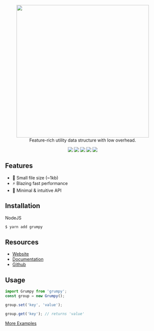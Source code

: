 <p align="center">
    <img src="https://grumpy.js.org/img/grumpy-npm.svg" width="430">
    <br>Feature-rich utility data structure with low overhead.
</p>
<p align="center">
    <img src="https://grumpy-data.glitch.me/build">
    <img src="https://grumpy-data.glitch.me/version">
    <img src="https://grumpy-data.glitch.me/install">
    <img src="https://grumpy-data.glitch.me/size">
    <img src="https://grumpy-data.glitch.me/rating">
    <br>
</p>

## Features

* 🎉 Small file size (~1kb)  
* ⚡️ Blazing fast performance  
* 🚀 Minimal & intuitive API

## Installation

NodeJS
```bash
$ yarn add grumpy
```

## Resources

- [Website](https://grumpy.js.org/ "Website")
- [Documentation](https://grumpy.js.org/api "Documentation")
- [Github](https://github.com/cringiest/grumpy "Github")

## Usage

```js
import Grumpy from 'grumpy';
const group = new Grumpy();

group.set('key', 'value');

group.get('key'); // returns 'value'
```

[More Examples](https://grumpy.js.org/examples/ "More Examples")
